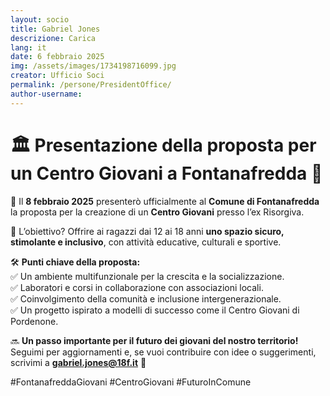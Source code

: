```yaml
---
layout: socio
title: Gabriel Jones
descrizione: Carica
lang: it
date: 6 febbraio 2025
img: /assets/images/1734198716099.jpg
creator: Ufficio Soci
permalink: /persone/PresidentOffice/
author-username: 
---
```


# 🏛️ **Presentazione della proposta per un Centro Giovani a Fontanafredda** 🎉  

📢 Il **8 febbraio 2025** presenterò ufficialmente al **Comune di Fontanafredda** la proposta per la creazione di un **Centro Giovani** presso l’ex Risorgiva.  

🎯 L’obiettivo? Offrire ai ragazzi dai 12 ai 18 anni **uno spazio sicuro, stimolante e inclusivo**, con attività educative, culturali e sportive.  

🛠️ **Punti chiave della proposta:**  
✅ Un ambiente multifunzionale per la crescita e la socializzazione.  
✅ Laboratori e corsi in collaborazione con associazioni locali.  
✅ Coinvolgimento della comunità e inclusione intergenerazionale.  
✅ Un progetto ispirato a modelli di successo come il Centro Giovani di Pordenone.  

🔜 **Un passo importante per il futuro dei giovani del nostro territorio!** Seguimi per aggiornamenti e, se vuoi contribuire con idee o suggerimenti, scrivimi a **gabriel.jones@18f.it** 📩  

#FontanafreddaGiovani #CentroGiovani #FuturoInComune  
